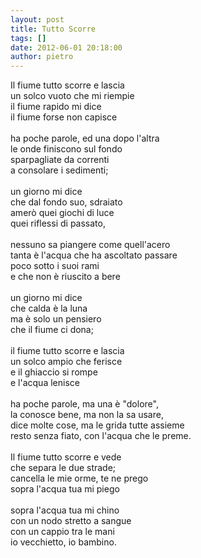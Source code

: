 ```yaml
---
layout: post
title: Tutto Scorre
tags: []
date: 2012-06-01 20:18:00
author: pietro
---
```

Il fiume tutto scorre e lascia<br/>un solco vuoto che mi riempie<br/>il fiume rapido mi dice<br/>il fiume forse non capisce<br/><br/>ha poche parole, ed una dopo l'altra<br/>le onde finiscono sul fondo<br/>sparpagliate da correnti<br/>a consolare i sedimenti;<br/><br/>un giorno mi dice<br/>che dal fondo suo, sdraiato<br/>amerò quei giochi di luce<br/>quei riflessi di passato,<br/><br/>nessuno sa piangere come quell'acero<br/>tanta è l'acqua che ha ascoltato passare<br/>poco sotto i suoi rami<br/>e che non è riuscito a bere<br/><br/>un giorno mi dice<br/>che calda è la luna<br/>ma è solo un pensiero<br/>che il fiume ci dona;<br/><br/>il fiume tutto scorre e lascia<br/>un solco ampio che ferisce<br/>e il ghiaccio si rompe<br/>e l'acqua lenisce<br/><br/>ha poche parole, ma una è "dolore",<br/>la conosce bene, ma non la sa usare,<br/>dice molte cose, ma le grida tutte assieme<br/>resto senza fiato, con l'acqua che le preme.<br/><br/>Il fiume tutto scorre e vede<br/>che separa le due strade;<br/>cancella le mie orme, te ne prego<br/>sopra l'acqua tua mi piego<br/><br/>sopra l'acqua tua mi chino<br/>con un nodo stretto a sangue<br/>con un cappio tra le mani<br/>io vecchietto, io bambino.
